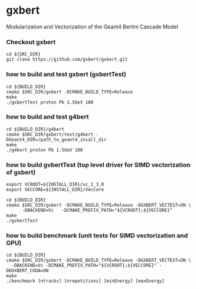 # gxbert
Modularization and Vectorization of the Geant4 Bertini Cascade Model

### Checkout gxbert

    cd ${SRC_DIR}
    git clone https://github.com/gxbert/gxbert.git 

### how to build and test gxbert (gxbertTest)

    cd ${BUILD_DIR}
    cmake $SRC_DIR/gxbert -DCMAKE_BUILD_TYPE=Release 
    make 
    ./gxbertTest proton Pb 1.5GeV 100

### how to build and test g4bert

    cd ${BUILD_DIR}/g4bert
    cmake $SRC_DIR/gxbert/test/g4bert -DGeant4_DIR=/path_to_geant4_insall_dir
    make
    ./g4bert proton Pb 1.5GeV 100

### how to build gvbertTest (top level driver for SIMD vectorization of gxbert)

    export VCROOT=${INSTALL_DIR}/vc_1_3_0
    export VECCORE=${INSTALL_DIR}/VecCore

    cd ${BUILD_DIR}
    cmake $SRC_DIR/gxbert -DCMAKE_BUILD_TYPE=Release -DGXBERT_VECTEST=ON \
          -DBACKEND=Vc   -DCMAKE_PREFIX_PATH="${VCROOT};${VECCORE}"
    make 
    ./gvbertTest

### how to build benchmark (unit tests for SIMD vectorization and GPU)

    cd ${BUILD_DIR}
    cmake $SRC_DIR/gxbert -DCMAKE_BUILD_TYPE=Release -DGXBERT_VECTEST=ON \
      -DBACKEND=Vc -DCMAKE_PREFIX_PATH="${VCROOT};${VECCORE}" -DDGXBERT_CUDA=ON
    make 
    ./benchmark [ntracks] [nrepetitions] [minEnergy] [maxEnergy]
